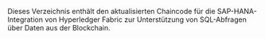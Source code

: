 Dieses Verzeichnis enthält den aktualisierten Chaincode für die SAP-HANA-Integration von Hyperledger Fabric zur Unterstützung von SQL-Abfragen über Daten aus der Blockchain.
